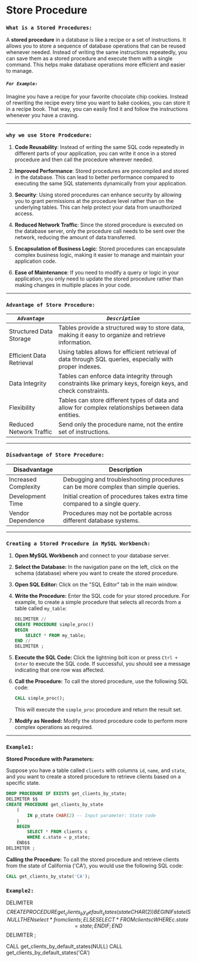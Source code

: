 # Store Procedure
### `What is a Stored Procedures:`
A **stored procedure** in a database is like a recipe or a set of instructions. It allows you to store a sequence of database operations that can be reused whenever needed. Instead of writing the same instructions repeatedly, you can save them as a stored procedure and execute them with a single command. This helps make database operations more efficient and easier to manage.

#### ***`For Example:`***
Imagine you have a recipe for your favorite chocolate chip cookies.  Instead of rewriting the recipe every time you want to bake cookies, you can store it in a recipe book. That way, you can easily find it and follow the instructions whenever you have a craving.

---
### `why we use Store Prodcedure:`

1. **Code Reusability**: Instead of writing the same SQL code repeatedly in different parts of your application, you can write it once in a stored procedure and then call the procedure wherever needed.

2. **Improved Performance**: Stored procedures are precompiled and stored in the database. This can lead to better performance compared to executing the same SQL statements dynamically from your application.

3. **Security**: Using stored procedures can enhance security by allowing you to grant permissions at the procedure level rather than on the underlying tables. This can help protect your data from unauthorized access.

4. **Reduced Network Traffic**: Since the stored procedure is executed on the database server, only the procedure call needs to be sent over the network, reducing the amount of data transferred.

5. **Encapsulation of Business Logic**: Stored procedures can encapsulate complex business logic, making it easier to manage and maintain your application code.

6. **Ease of Maintenance**: If you need to modify a query or logic in your application, you only need to update the stored procedure rather than making changes in multiple places in your code.

---

### `Advantage of Store Procedure:`
|  ***`Advantage`***                | ***`Description`***                                                                                        |
|--------------------------|---------------------------------------------------------------------------------------------------|
| Structured Data Storage  | Tables provide a structured way to store data, making it easy to organize and retrieve information.|
|Efficient Data Retrieval | Using tables allows for efficient retrieval of data through SQL queries, especially with proper indexes.|
| Data Integrity           | Tables can enforce data integrity through constraints like primary keys, foreign keys, and check constraints.|
| Flexibility              | Tables can store different types of data and allow for complex relationships between data entities.|
| Reduced Network Traffic              | Send only the procedure name, not the entire set of instructions.|

---
### `Disadvantage of Store Procedure:`
| **Disadvantage**         | **Description**                                                                                   |
|--------------------------|---------------------------------------------------------------------------------------------------|
| Increased Complexity   | Debugging and troubleshooting procedures can be more complex than simple queries.|
| Development Time     |Initial creation of procedures takes extra time compared to a single query.|
| Vendor Dependence         | Procedures may not be portable across different database systems.|

---

### `Creating a Stored Procedure in MySQL Workbench:`

1. **Open MySQL Workbench** and connect to your database server.

2. **Select the Database:** In the navigation pane on the left, click on the schema (database) where you want to create the stored procedure.

3. **Open SQL Editor:** Click on the "SQL Editor" tab in the main window.

4. **Write the Procedure:** Enter the SQL code for your stored procedure. For example, to create a simple procedure that selects all records from a table called `my_table`:

   ```sql
   DELIMITER //
   CREATE PROCEDURE simple_proc()
   BEGIN
       SELECT * FROM my_table;
   END //
   DELIMITER ;
   ```

5. **Execute the SQL Code:** Click the lightning bolt icon or press `Ctrl + Enter` to execute the SQL code. If successful, you should see a message indicating that one row was affected.

6. **Call the Procedure:** To call the stored procedure, use the following SQL code:

   ```sql
   CALL simple_proc();
   ```

   This will execute the `simple_proc` procedure and return the result set.

7. **Modify as Needed:** Modify the stored procedure code to perform more complex operations as required.

---
### `Example1:`
**Stored Procedure with Parameters:**

Suppose you have a table called `clients` with columns `id`, `name`, and `state`, and you want to create a stored procedure to retrieve clients based on a specific state.

```sql
DROP PROCEDURE IF EXISTS get_clients_by_state;
DELIMITER $$
CREATE PROCEDURE get_clients_by_state
    (
        IN p_state CHAR(2) -- Input parameter: State code
    )
    BEGIN
        SELECT * FROM clients c
        WHERE c.state = p_state;
    END$$
DELIMITER ;
```

**Calling the Procedure:** To call the stored procedure and retrieve clients from the state of California ('CA'), you would use the following SQL code:

```sql
CALL get_clients_by_state('CA');
```
### `Example2:`
DELIMITER $$
CREATE PROCEDURE get_clients_by_default_states
	(
        state CHAR(2)
        )
	BEGIN
    IF state IS NULL THEN
        select * from clients;
    ELSE
            SELECT * FROM clients c
            WHERE c.state = state;
    END IF;
	END$$
DELIMITER ;


CALL get_clients_by_default_states(NULL)
CALL get_clients_by_default_states('CA')
